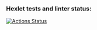 ### Hexlet tests and linter status:
[![Actions Status](https://github.com/s5198653/frontend-project-44/actions/workflows/hexlet-check.yml/badge.svg)](https://github.com/s5198653/frontend-project-44/actions)